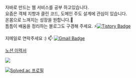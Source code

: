
자바로 만드는 웹 서비스를 공부 하고있습니다.
<BR/>
요즘은 객체 지향과 클린 코드, 도메인 주도 설계에 관심이 있습니다.
<BR/>
온몸으로 느껴지는 성장을 원합니다.🌱
<BR/>
틈틈이 배움을 정리하는 블로그도 구경해 주세요.
⚡[![Tistory Badge](https://img.shields.io/badge/-Tistory-orange?style=flat-square&link=http://maengdev.tistory.com/)](http://ktae23.tistory.com/)

지메일로 연락주세요 :)
 📫  [![Gmail Badge](https://img.shields.io/badge/Gmail-EA4335?style=flat&logo=Gmail&logoColor=white)](mailto:pktpkt8917@gmail.com)

[노션 이력서](https://www.notion.so/Junior-Server-Developer-b24248ff593c4f249cb75f6d45e49ce4)

<img src="https://github-readme-stats.vercel.app/api?username=ktae23&theme=tokyonight&show_icons=true&hide=stars,issues" />

[![Solved.ac
프로필](http://mazassumnida.wtf/api/generate_badge?boj=ktae23)](https://solved.ac/ktae23)


<!--
**ktae23/ktae23** is a ✨ _special_ ✨ repository because its `README.md` (this file) appears on your GitHub profile.

Here are some ideas to get you started:

- 🔭 I’m currently working on ...
- 🌱 I’m currently learning ...
- 👯 I’m looking to collaborate on ...
- 🤔 I’m looking for help with ...
- 💬 Ask me about ...
- 📫 How to reach me: ...
- 😄 Pronouns: ...
- ⚡ Fun fact: ...
-->
